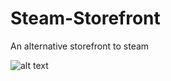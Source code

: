 # Steam-Storefront
 An alternative storefront to steam

![alt text](https://i.imgur.com/ff626Va.png)
